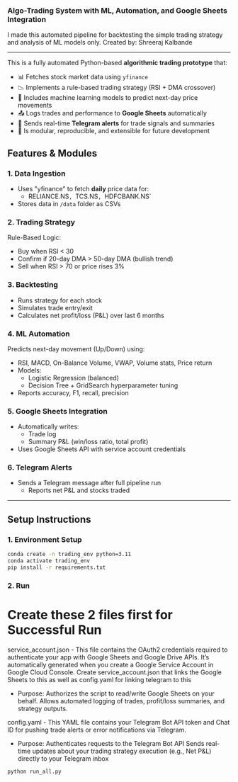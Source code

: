 ###  Algo-Trading System with ML, Automation, and Google Sheets Integration

I made this automated pipeline for backtesting the simple trading strategy and analysis of ML models only.
Created by: Shreeraj Kalbande

---
This is a fully automated Python-based **algorithmic trading prototype** that:

- 📊 Fetches stock market data using `yfinance`
- 📉 Implements a rule-based trading strategy (RSI + DMA crossover)
- 🧠 Includes machine learning models to predict next-day price movements
- 📤 Logs trades and performance to **Google Sheets** automatically
- 📲 Sends real-time **Telegram alerts** for trade signals and summaries
- 🔄 Is modular, reproducible, and extensible for future development

## Features & Modules

### 1. Data Ingestion

- Uses "yfinance" to fetch **daily** price data for:
  - RELIANCE.NS`, `TCS.NS`, `HDFCBANK.NS`
- Stores data in `/data` folder as CSVs

### 2. Trading Strategy

Rule-Based Logic:
- Buy when RSI < 30
- Confirm if 20-day DMA > 50-day DMA (bullish trend)
- Sell when RSI > 70 or price rises 3%

### 3. Backtesting

- Runs strategy for each stock
- Simulates trade entry/exit
- Calculates net profit/loss (P&L) over last 6 months

### 4. ML Automation

Predicts next-day movement (Up/Down) using:
- RSI, MACD, On-Balance Volume, VWAP, Volume stats, Price return
- Models:
  - Logistic Regression (balanced)
  - Decision Tree + GridSearch hyperparameter tuning
- Reports accuracy, F1, recall, precision

### 5. Google Sheets Integration

- Automatically writes:
  - Trade log
  - Summary P&L (win/loss ratio, total profit)
- Uses Google Sheets API with service account credentials

### 6. Telegram Alerts

- Sends a Telegram message after full pipeline run
  - Reports net P&L and stocks traded

---

## Setup Instructions

### 1. Environment Setup

```bash
conda create -n trading_env python=3.11
conda activate trading_env
pip install -r requirements.txt
```
### 2. Run
# Create these 2 files first for Successful Run

service_account.json -
    This file contains the OAuth2 credentials required to authenticate your app with Google Sheets and Google Drive APIs. It’s automatically         generated when you create a Google Service Account in Google Cloud Console.
    Create service_account.json that links the Google Sheets to this as well as config.yaml for linking telegram to this 
  - Purpose:
    Authorizes the script to read/write Google Sheets on your behalf.
    Allows automated logging of trades, profit/loss summaries, and strategy outputs.

config.yaml -
    This YAML file contains your Telegram Bot API token and Chat ID for pushing trade alerts or error notifications via Telegram.
  - Purpose:
    Authenticates requests to the Telegram Bot API
    Sends real-time updates about your trading strategy execution (e.g., Net P&L) directly to your Telegram inbox

```bash
python run_all.py
```
